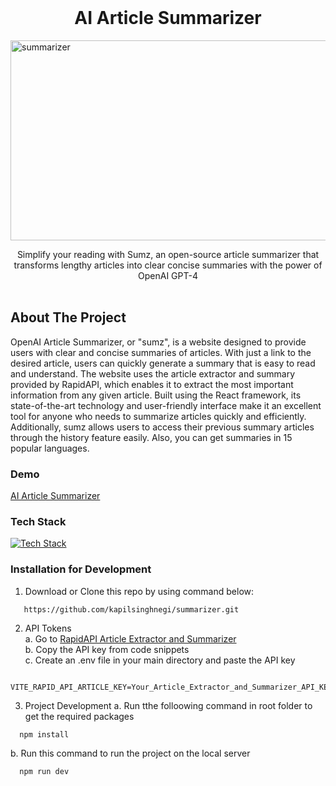 <br/>
<p align="center">
  <h1 align="center">AI Article Summarizer</h1>

<img src="https://socialify.git.ci/kapilsinghnegi/summarizer/image?font=Source%20Code%20Pro&forks=1&issues=1&language=1&name=1&owner=1&pattern=Charlie%20Brown&pulls=1&stargazers=1&theme=Auto" alt="summarizer" width="1280" height="320" />

  <p align="center">
    Simplify your reading with Sumz, an open-source article summarizer that transforms lengthy articles into clear concise summaries with the power of OpenAI GPT-4
    <br/>
    <br/>
  </p>
</p>

## About The Project
OpenAI Article Summarizer, or "sumz", is a website designed to provide users with clear and concise summaries of articles. With just a link to the desired article, users can quickly generate a summary that is easy to read and understand. The website uses the article extractor and summary provided by RapidAPI, which enables it to extract the most important information from any given article. Built using the React framework, its state-of-the-art technology and user-friendly interface make it an excellent tool for anyone who needs to summarize articles quickly and efficiently. Additionally, sumz allows users to access their previous summary articles through the history feature easily. Also, you can get summaries in 15 popular languages.

### Demo
[](url)[AI Article Summarizer](https://ai-summarizer-psi.vercel.app/)

### Tech Stack
[![Tech Stack](https://skillicons.dev/icons?i=vite,react,tailwind,redux)](https://skillicons.dev)

### Installation for Development
1. Download or Clone this repo by using command below:
```
   https://github.com/kapilsinghnegi/summarizer.git
```
2. API Tokens <br/>
  a. Go to [RapidAPI Article Extractor and Summarizer](https://rapidapi.com/restyler/api/article-extractor-and-summarizer/) <br/>
  b. Copy the API key from code snippets <br/>
  c. Create an .env file in your main directory and paste the API key
```
  VITE_RAPID_API_ARTICLE_KEY=Your_Article_Extractor_and_Summarizer_API_KEY
```
3. Project Development
   a. Run tthe folloowing command in root folder to get the required packages
```
  npm install
```
   b. Run this command to run the project on the local server
```
  npm run dev
```
